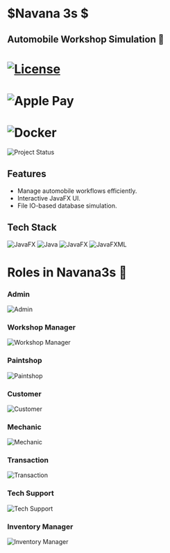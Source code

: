 # $Navana 3s $
## Automobile Workshop Simulation 🚗
# [![License](https://img.shields.io/badge/License-Boost_1.0-lightblue.svg)](https://www.boost.org/LICENSE_1_0.txt)
# ![Apple Pay](https://img.shields.io/badge/ApplePay-000000.svg?style=for-the-badge&logo=Apple-Pay&logoColor=white)
# ![Docker](https://img.shields.io/badge/docker-%230db7ed.svg?style=for-the-badge&logo=docker&logoColor=white)
![Project Status](https://img.shields.io/badge/status-in%20progress-green)


## Features
- Manage automobile workflows efficiently.
- Interactive JavaFX UI.
- File IO-based database simulation.
## Tech Stack
![JavaFX](https://img.shields.io/badge/JavaFX-21+-blue)
![Java](https://img.shields.io/badge/Java-20+-yellow)
![JavaFX](https://img.shields.io/badge/JavaFX-UI-green)
![JavaFXML](https://img.shields.io/badge/JavaFXML-UI-green)
# Roles in Navana3s 🚗

### Admin
![Admin](https://img.shields.io/badge/Admin-%F0%9F%91%91-blue?style=for-the-badge)

### Workshop Manager
![Workshop Manager](https://img.shields.io/badge/Workshop_Manager-%F0%9F%9A%A7-orange?style=for-the-badge)

### Paintshop
![Paintshop](https://img.shields.io/badge/Paintshop-%F0%9F%8E%A8-red?style=for-the-badge)

### Customer
![Customer](https://img.shields.io/badge/Customer-%F0%9F%93%9D-green?style=for-the-badge)

### Mechanic
![Mechanic](https://img.shields.io/badge/Mechanic-%F0%9F%94%A8-blueviolet?style=for-the-badge)

### Transaction
![Transaction](https://img.shields.io/badge/Transaction-%F0%9F%92%B0-lightblue?style=for-the-badge)

### Tech Support
![Tech Support](https://img.shields.io/badge/Tech_Support-%F0%9F%92%AC-yellow?style=for-the-badge)

### Inventory Manager
![Inventory Manager](https://img.shields.io/badge/Inventory_Manager-%F0%9F%93%81-darkgreen?style=for-the-badge)

